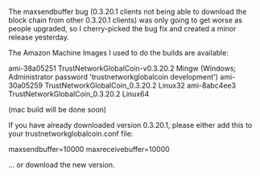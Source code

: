 The maxsendbuffer bug (0.3.20.1 clients not being able to download the block chain from other 0.3.20.1 clients) was only going to get
worse as people upgraded, so I cherry-picked the bug fix and created a minor release yesterday.

The Amazon Machine Images I used to do the builds are available:

  ami-38a05251   TrustNetworkGlobalCoin-v0.3.20.2 Mingw    (Windows; Administrator password 'trustnetworkglobalcoin development')
  ami-30a05259   TrustNetworkGlobalCoin_0.3.20.2 Linux32
  ami-8abc4ee3   TrustNetworkGlobalCoin_0.3.20.2 Linux64

(mac build will be done soon)

If you have already downloaded version 0.3.20.1, please either add this to your trustnetworkglobalcoin.conf file:

  maxsendbuffer=10000
  maxreceivebuffer=10000

... or download the new version.
